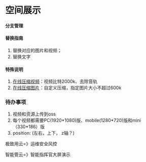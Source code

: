 # 空间展示

#### 分支管理

#### 替换指南

1. 替换对应的图片和视频；
2. 替换文字

#### 特殊说明

1. [在线压缩视频](https://www.compresss.com/cn/compress-video.html)：视频比特2000k、去除音轨
2. [在线压缩图片](https://yasuo.xunjiepdf.com/img/)：自定义压缩，指定图片大小不超过600k

### 待办事项

1. 视频和资源上传到oss
2. 每个视频都需要PC(1920\*1080)版、mobile(1280\*720)版和mini（330\*186）版
3. position: (左右，上下， z轴？)





极致用云=》运维安全风控

智能管云=》智能指挥官大屏演示
